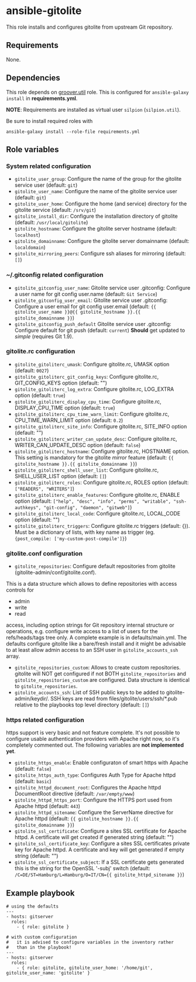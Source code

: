 # ansible-gitolite

This role installs and configures gitolite from upstream Git repository.


## Requirements

None.


## Dependencies

This role depends on [groover.util](https://github.com/silpion/ansible-util)
role. This is configured for ``ansible-galaxy install`` in **requirements.yml**.

**NOTE**: Requirements are installed as virtual user ``silpion``
(``silpion.util``).

Be sure to install required roles with

    ansible-galaxy install --role-file requirements.yml

## Role variables

### System related configuration

* ``gitolite_user_group``: Configure the name of the group for the gitolite service user (default: ``git``)
* ``gitolite_user_name``: Configure the name of the gitolite service user (default: ``git``)
* ``gitolite_user_home``: Configure the home (and service) directory for the gitolite service (default: ``/srv/git``)
* ``gitolite_install_dir``: Configure the installation directory of gitolite (default: ``/usr/local/gitolite``)
* ``gitolite_hostname``: Configure the gitolite server hostname (default: ``localhost``)
* ``gitolite_domainname``: Configure the gitolite server domainname (default: ``localdomain``)
* ``gitolite_mirroring_peers``: Configure ssh aliases for mirroring (default: ``[]``)

### ~/.gitconfig related configuration

* ``gitolite_gitconfig_user_name``: Gitolite service user .gitconfig: Configure a user name for git config user.name (default: ``Git Service``)
* ``gitolite_gitconfig_user_email``: Gitolite service user .gitconfig: Configure a user email for git config user.email (default: ``{{ gitolite_user_name }}@{{ gitolite_hostname }}.{{ gitolite_domainname }}``)
* ``gitolite_gitconfig_push_default`` Gitolite service user .gitconfig: Configure default for git push (default: ``current``) **Should** get updated to *simple* (requires Git 1.9).

### gitolite.rc configuration

* ``gitolite_gitoliterc_umask``: Configure gitolite.rc, UMASK option (default: ``0027``)
* ``gitolite_gitoliterc_git_config_keys``: Configure gitolite.rc, GIT_CONFIG_KEYS option (default: "")
* ``gitolite_gitoliterc_log_extra``: Configure gitolite.rc, LOG_EXTRA option (default: ``true``)
* ``gitolite_gitoliterc_display_cpu_time``: Configure gitolite.rc, DISPLAY_CPU_TIME option (default: ``true``)
* ``gitolite_gitoliterc_cpu_time_warn_limit``: Configure gitolite.rc, CPU_TIME_WARN_LIMIT option (default: ``0.2``)
* ``gitolite_gitoliterc_site_info``: Configure gitolite.rc, SITE_INFO option (default: "")
* ``gitolite_gitoliterc_writer_can_update_desc``: Configure gitolite.rc, WRITER_CAN_UPDATE_DESC option (default: ``false``)
* ``gitolite_gitoliterc_hostname``: Configure gitolite.rc, HOSTNAME option. This setting is mandatory for the gitolite *mirror* feature (default: ``{{ gitolite_hostname }}.{{ gitolite_domainname }}``)
* ``gitolite_gitoliterc_shell_user_list``: Configure gitolite.rc, SHELL_USER_LIST option (default: ``[]``)
* ``gitolite_gitoliterc_roles``: Configure gitolite.rc, ROLES option (default: ``["READERS", "WRITERS"]``)
* ``gitolite_gitoliterc_enable_features``: Configure gitolite.rc, ENABLE option (default: ``["help", "desc", "info", "perms", "writable", "ssh-authkeys", "git-config", "daemon", "gitweb"]``)
* ``gitolite_gitoliterc_local_code``: Configure gitolite.rc, LOCAL_CODE option (default: "")
* ``gitolite_gitoliterc_triggers``: Configure gitolite.rc triggers (default: {}). Must be a dictionary of lists, with key name as trigger (eg. ``{post_compile: ['my-custom-post-compile']}``)

### gitolite.conf configuration

* ``gitolite_repositories``: Configure default repositories from gitolite (gitolite-admin/conf/gitolite.conf).

This is a data structure which allows to define repositories with access
controls for

* admin
* write
* read

access, including option strings for Git repository internal structure
or operations, e.g. configure write access to a list of users for the
refs/heads/tags tree only.
A complete example is in defaults/main.yml. The defaults configure
gitolite like a bare/fresh install and it might be advisable to at
least allow admin access to an SSH user in ``gitolite_accounts_ssh`` array.

* ``gitolite_repositories_custom``: Allows to create custom repositories. gitolite will NOT get configured if not BOTH ``gitolite_repositories`` and ``gitolite_repositories_custom`` are configured. Data structure is identical to ``gitolite_repositories``.
* ``gitolite_accounts_ssh``: List of SSH public keys to be added to gitolite-admin/keydir/. SSH keys are read from files/gitolite/users/ssh/*.pub relative to the playbooks top level directory (default: ``[]``)

### https related configuration

https support is very basic and not feature complete. It's not possible
to configure usable authentication providers with Apache right now, so
it's completely commented out. The following variables are **not implemented yet**.

* ``gitolite_https_enable``: Enable configuraton of smart https with Apache (default: ``false``)
* ``gitolite_https_auth_type``: Configures Auth Type for Apache httpd (default: ``basic``)
* ``gitolite_httpd_document_root``: Configures the Apache httpd DocumentRoot directive (default: ``/var/empty/www``)
* ``gitolite_httpd_https_port``: Configure the HTTPS port used from Apache httpd (default: ``443``)
* ``gitolite_httpd_sitename``: Configure the ServerName directive for Apache httpd (default: ``{{ gitolite_hostname }}.{{ gitolite_domainname }}``)
* ``gitolite_ssl_certificate``: Configure a sites SSL certificate for Apache httpd. A certificate will get created if generated string (default: "")
* ``gitolite_ssl_certificate_key``: Configure a sites SSL certificates private key for Apache httpd. A certificate and key will get generated if empty string (default: "")
* ``gitolite_ssl_certificate_subject``: If a SSL certificate gets generated this is the string for the OpenSSL '-subj' switch (default: ``/C=DE/ST=Hamburg/L=Hamburg/O=IT/CN={{ gitolite_httpd_sitename }}``)


## Example playbook

    # using the defaults
    ---
    - hosts: gitserver
      roles:
        - { role: gitolite }

    # with custom configuration
    #   it is advised to configure variables in the inventory rather
    #   than in the playbook!
    ---
    - hosts: gitserver
      roles:
        - { role: gitolite, gitolite_user_home: '/home/git', gitolite_user_name: 'gitolite' }


<!-- vim: set ts=4 sw=4 et nofen: -->
